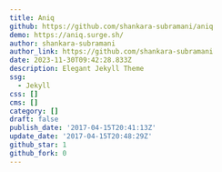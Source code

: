 ```yaml
---
title: Aniq
github: https://github.com/shankara-subramani/aniq
demo: https://aniq.surge.sh/
author: shankara-subramani
author_link: https://github.com/shankara-subramani
date: 2023-11-30T09:42:28.833Z
description: Elegant Jekyll Theme
ssg:
  - Jekyll
css: []
cms: []
category: []
draft: false
publish_date: '2017-04-15T20:41:13Z'
update_date: '2017-04-15T20:48:29Z'
github_star: 1
github_fork: 0
---
```

